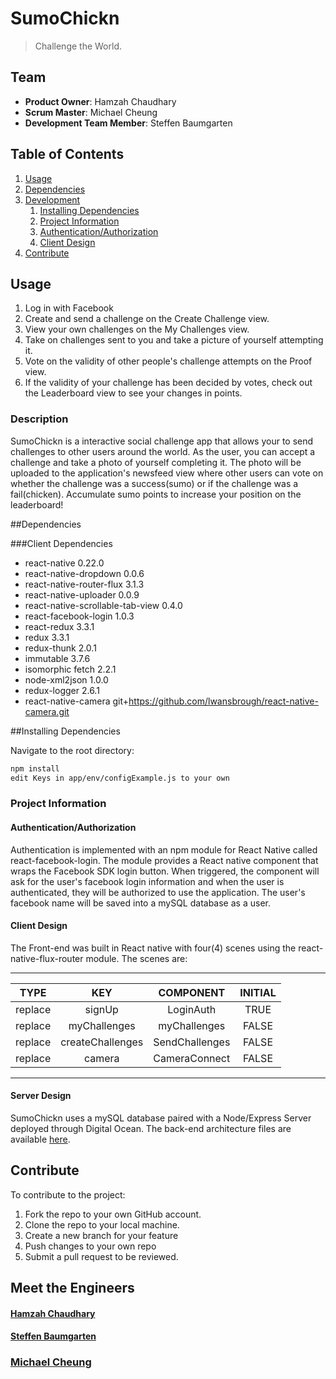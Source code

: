 # SumoChickn

> Challenge the World.

## Team

  - __Product Owner__: Hamzah Chaudhary
  - __Scrum Master__: Michael Cheung
  - __Development Team Member__: Steffen Baumgarten

## Table of Contents

1. [Usage](#Usage)
1. [Dependencies](#dependencies)
1. [Development](#development)
    1. [Installing Dependencies](#installing-dependencies)
    1. [Project Information](#project-details)
      1. [Authentication/Authorization](#authentication/authorization)
      1. [Client Design](#client-design)
1. [Contribute](#contribute)

## Usage

1. Log in with Facebook
2. Create and send a challenge on the Create Challenge view.
3. View your own challenges on the My Challenges view.
4. Take on challenges sent to you and take a picture of yourself attempting it.
5. Vote on the validity of other people's challenge attempts on the Proof view.
6. If the validity of your challenge has been decided by votes, check out the Leaderboard view to see your changes in points.

### Description
SumoChickn is a interactive social challenge app that allows your to send challenges to other users around the world. As the user, 
you can accept a challenge and take a photo of yourself completing it. The photo will be uploaded to the application's newsfeed
view where other users can vote on whether the challenge was a success(sumo) or if the challenge was a fail(chicken). Accumulate
sumo points to increase your position on the leaderboard!

##Dependencies

###Client Dependencies
- react-native 0.22.0
- react-native-dropdown 0.0.6
- react-native-router-flux 3.1.3
- react-native-uploader 0.0.9
- react-native-scrollable-tab-view 0.4.0
- react-facebook-login 1.0.3
- react-redux 3.3.1
- redux 3.3.1
- redux-thunk 2.0.1
- immutable 3.7.6
- isomorphic fetch 2.2.1
- node-xml2json 1.0.0
- redux-logger 2.6.1
- react-native-camera git+https://github.com/lwansbrough/react-native-camera.git


##Installing Dependencies

Navigate to the root directory:

```sh
npm install
edit Keys in app/env/configExample.js to your own
```

### Project Information

#### Authentication/Authorization

Authentication is implemented with an npm module for React Native called react-facebook-login. The module
provides a React native component that wraps the Facebook SDK login button. When triggered, the component
will ask for the user's facebook login information and when the user is authenticated, they will be
authorized to use the application. The user's facebook name will be saved into a mySQL database as a user.

#### Client Design

The Front-end was built in React native with four(4) scenes using the react-native-flux-router module. The scenes are:

 ------------------------------------------------------------------------
| TYPE      | KEY                   | COMPONENT           | INITIAL      |
|:---------:|:---------------------:|:-------------------:|:------------:|
| replace   | signUp                | LoginAuth           | TRUE         | 
| replace   | myChallenges          | myChallenges        | FALSE        | 
| replace   | createChallenges      | SendChallenges      | FALSE        | 
| replace   | camera                | CameraConnect       | FALSE        | 
 ------------------------------------------------------------------------

#### Server Design

SumoChickn uses a mySQL database paired with a Node/Express Server deployed through Digital Ocean. The back-end architecture files are available [here](https://github.com/Nondescript-Cheese/SumoChickn-Server).


## Contribute

To contribute to the project:

1. Fork the repo to your own GitHub account.
1. Clone the repo to your local machine.
1. Create a new branch for your feature
1. Push changes to your own repo
1. Submit a pull request to be reviewed.

## Meet the Engineers

#### [Hamzah Chaudhary](https://github.com/hamzahc1)


#### [Steffen Baumgarten](https://github.com/SteffenBerlin)


### [Michael Cheung](https://github.com/m6cheung)
















